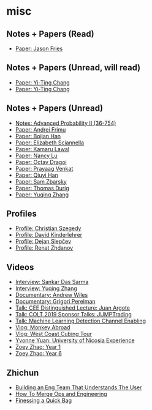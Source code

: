 # misc 

## Notes + Papers (Read)
- [Paper: Jason Fries](
https://arxiv.org/pdf/2301.03150.pdf)

## Notes + Papers (Unread, will read)
- [Paper: Yi-Ting Chang](
https://github.com/kamarulaw/misc/blob/main/pnas.1523629113.pdf) 
- [Paper: Yi-Ting Chang](
https://github.com/kamarulaw/misc/blob/main/pnas.1719548115.pdf)

## Notes + Papers (Unread)
- [Notes: Advanced Probability II (36-754)](
https://github.com/kamarulaw/unread-papers/blob/main/36-754%20Notes.pdf) 
- [Paper: Andrei Frimu](
https://github.com/kamarulaw/misc/blob/main/af-thesis.pdf) 
- [Paper: Bojian Han](
https://github.com/kamarulaw/unread-papers/blob/main/bh-paper.pdf) 
- [Paper: Elizabeth Sciannella](
https://github.com/kamarulaw/unread-papers/blob/main/es-finalpaper.pdf) 
- [Paper: Kamaru Lawal](
https://github.com/kamarulaw/unread-papers/blob/main/20220224082230.pdf) 
- [Paper: Nancy Lu](
https://github.com/kamarulaw/unread-papers/blob/main/nl-finalpaper.pdf) 
- [Paper: Octav Dragoi](
https://github.com/kamarulaw/unread-papers/blob/main/od-thesis.pdf)
- [Paper: Prayaag Venkat](
https://arxiv.org/pdf/2211.07503.pdf) 
- [Paper: Qiuyi Han](
https://github.com/kamarulaw/unread-papers/blob/main/qh-thesis.pdf) 
- [Paper: Sam Zbarsky](
https://github.com/kamarulaw/unread-papers/blob/main/sz-princeton-hlp.pdf) 
- [Paper: Thomas Durig](
https://github.com/kamarulaw/misc/blob/main/macromol-02-00001.pdf) 
- [Paper: Yuqing Zhang](
https://github.com/kamarulaw/unread-papers/blob/main/yz-thesis.pdf) 

## Profiles
- [Profile: Christian Szegedy](
https://scholar.google.com/citations?user=3QeF7mAAAAAJ&hl=en) 
- [Profile: David Kinderlehrer](
https://www.genealogy.math.ndsu.nodak.edu/id.php?id=32153) 
- [Profile: Dejan Slepčev](
https://www.math.cmu.edu/~slepcev/) 
- [Profile: Renat Zhdanov](
https://www.imath.kiev.ua/~renat/) 

## Videos
- [Interview: Sankar Das Sarma](
https://www.youtube.com/watch?v=Q8CHms4ixYc) 
- [Interview: Yuqing Zhang](
https://youtu.be/Q8IDCMf1F4U) 
- [Documentary: Andrew Wiles](
https://www.dailymotion.com/video/x1btavd) 
- [Documentary: Grigori Perelman](
https://youtu.be/Ng1W2KUHI2s) 
- [Talk: CEE Distinguished Lecture: Juan Argote](
https://youtu.be/-S1BSd2xENg) 
- [Talk: COLT 2019 Sponsor Talks: JUMPTrading](
https://youtu.be/wDB0WzWoo5I) 
- [Talk: Machine Learning Detection Channel Enabling](
https://underline.io/lecture/45221-machine-learning-detection-channel-enabling-wide-reader-for-bit-patterned-media) 
- [Vlog: Monkey Abroad](
https://youtu.be/uR-gB39Zkrc) 
- [Vlog: West Coast Cubing Tour](
https://youtu.be/eAwGRsm5Pzc) 
- [Yvonne Yuan: University of Nicosia Experience](
https://www.youtube.com/watch?v=GuoyKwo2agU) 
- [Zoey Zhao: Year 1](
https://youtu.be/8h1JWq1x-8s) 
- [Zoey Zhao: Year 6](
https://www.youtube.com/watch?v=AWQFDO8sGP8) 

## Zhichun
- [Building an Eng Team That Understands The User](
https://www.youtube.com/watch?v=azXvo3gBZ_s)
- [How To Merge Ops and Engineering](
https://www.youtube.com/watch?v=5Njpv95lBu8)
- [Finessing a Quick Bag](
https://elc.community/public/videos/from-engineer-to-general-manager-in-3-years)
